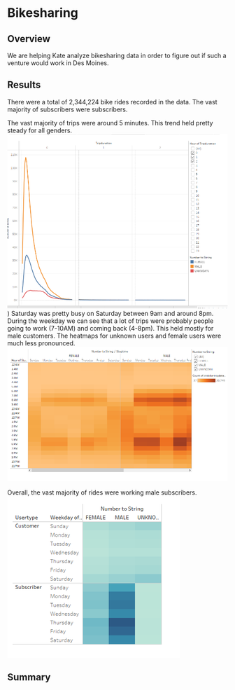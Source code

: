 # Bikesharing

## Overview
We are helping Kate analyze bikesharing data in order to figure out if such a venture would work in Des Moines.

## Results

There were a total of 2,344,224 bike rides recorded in the data. The vast majority of subscribers were subscribers.

The vast majority of trips were around 5 minutes. This trend held pretty steady for all genders.
![trip.png](https://github.com/1fatpanda1/Bikesharing/blob/main/Resources/tripdur%20gender.png))
Saturday was pretty busy on Saturday between 9am and around 8pm. During the weekday we can see that a lot of trips were probably people going to work (7-10AM) and coming back (4-8pm). This held mostly for male customers. The heatmaps for unknown users and female users were much less pronounced. 
![heatmap.png](https://github.com/1fatpanda1/Bikesharing/blob/main/Resources/heatmapbygen.png)

Overall, the vast majority of rides were working male subscribers.
![overall.png](https://github.com/1fatpanda1/Bikesharing/blob/main/Resources/heatmap%20of%20type.png)

## Summary
